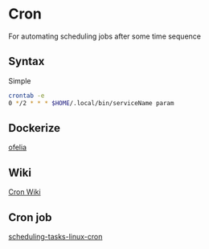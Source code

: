 
# Cron


For automating scheduling jobs after some time sequence 

## Syntax


Simple 

```sh
crontab -e
0 */2 * * * $HOME/.local/bin/serviceName param
```


## Dockerize

[ofelia](https://github.com/mcuadros/ofelia/)


## Wiki
[Cron Wiki](https://en.wikipedia.org/wiki/Cron)

## Cron job

[scheduling-tasks-linux-cron](https://opensource.com/article/22/3/scheduling-tasks-linux-cron)